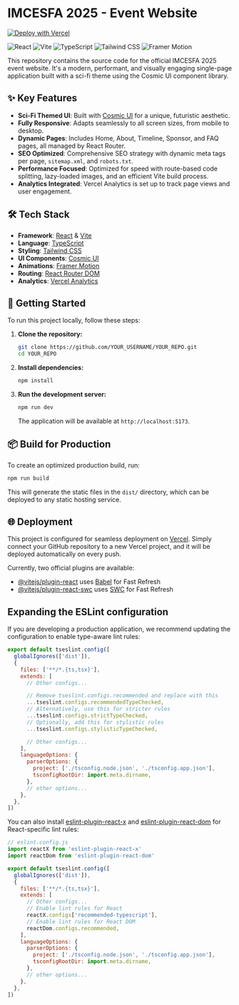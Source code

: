 # IMCESFA 2025 - Event Website

[![Deploy with Vercel](https://vercel.com/button)](https://vercel.com/new/clone?repository-url=https%3A%2F%2Fgithub.com%2FYOUR_USERNAME%2FYOUR_REPO)

![React](https://img.shields.io/badge/React-20232A?style=for-the-badge&logo=react&logoColor=61DAFB)
![Vite](https://img.shields.io/badge/Vite-646CFF?style=for-the-badge&logo=vite&logoColor=white)
![TypeScript](https://img.shields.io/badge/TypeScript-007ACC?style=for-the-badge&logo=typescript&logoColor=white)
![Tailwind CSS](https://img.shields.io/badge/Tailwind_CSS-38B2AC?style=for-the-badge&logo=tailwind-css&logoColor=white)
![Framer Motion](https://img.shields.io/badge/Framer_Motion-0055FF?style=for-the-badge&logo=framer&logoColor=white)

This repository contains the source code for the official IMCESFA 2025 event website. It's a modern, performant, and visually engaging single-page application built with a sci-fi theme using the Cosmic UI component library.

## ✨ Key Features

- **Sci-Fi Themed UI**: Built with [Cosmic UI](https://cosmic-ui.design/) for a unique, futuristic aesthetic.
- **Fully Responsive**: Adapts seamlessly to all screen sizes, from mobile to desktop.
- **Dynamic Pages**: Includes Home, About, Timeline, Sponsor, and FAQ pages, all managed by React Router.
- **SEO Optimized**: Comprehensive SEO strategy with dynamic meta tags per page, `sitemap.xml`, and `robots.txt`.
- **Performance Focused**: Optimized for speed with route-based code splitting, lazy-loaded images, and an efficient Vite build process.
- **Analytics Integrated**: Vercel Analytics is set up to track page views and user engagement.

## 🛠️ Tech Stack

- **Framework**: [React](https://reactjs.org/) & [Vite](https://vitejs.dev/)
- **Language**: [TypeScript](https://www.typescriptlang.org/)
- **Styling**: [Tailwind CSS](https://tailwindcss.com/)
- **UI Components**: [Cosmic UI](https://cosmic-ui.design/)
- **Animations**: [Framer Motion](https://www.framer.com/motion/)
- **Routing**: [React Router DOM](https://reactrouter.com/)
- **Analytics**: [Vercel Analytics](https://vercel.com/analytics)

## 🚀 Getting Started

To run this project locally, follow these steps:

1.  **Clone the repository:**
    ```bash
    git clone https://github.com/YOUR_USERNAME/YOUR_REPO.git
    cd YOUR_REPO
    ```

2.  **Install dependencies:**
    ```bash
    npm install
    ```

3.  **Run the development server:**
    ```bash
    npm run dev
    ```
    The application will be available at `http://localhost:5173`.

## 📦 Build for Production

To create an optimized production build, run:

```bash
npm run build
```
This will generate the static files in the `dist/` directory, which can be deployed to any static hosting service.

## 🌐 Deployment

This project is configured for seamless deployment on [Vercel](https://vercel.com/). Simply connect your GitHub repository to a new Vercel project, and it will be deployed automatically on every push.

Currently, two official plugins are available:

- [@vitejs/plugin-react](https://github.com/vitejs/vite-plugin-react/blob/main/packages/plugin-react) uses [Babel](https://babeljs.io/) for Fast Refresh
- [@vitejs/plugin-react-swc](https://github.com/vitejs/vite-plugin-react/blob/main/packages/plugin-react-swc) uses [SWC](https://swc.rs/) for Fast Refresh

## Expanding the ESLint configuration

If you are developing a production application, we recommend updating the configuration to enable type-aware lint rules:

```js
export default tseslint.config([
  globalIgnores(['dist']),
  {
    files: ['**/*.{ts,tsx}'],
    extends: [
      // Other configs...

      // Remove tseslint.configs.recommended and replace with this
      ...tseslint.configs.recommendedTypeChecked,
      // Alternatively, use this for stricter rules
      ...tseslint.configs.strictTypeChecked,
      // Optionally, add this for stylistic rules
      ...tseslint.configs.stylisticTypeChecked,

      // Other configs...
    ],
    languageOptions: {
      parserOptions: {
        project: ['./tsconfig.node.json', './tsconfig.app.json'],
        tsconfigRootDir: import.meta.dirname,
      },
      // other options...
    },
  },
])
```

You can also install [eslint-plugin-react-x](https://github.com/Rel1cx/eslint-react/tree/main/packages/plugins/eslint-plugin-react-x) and [eslint-plugin-react-dom](https://github.com/Rel1cx/eslint-react/tree/main/packages/plugins/eslint-plugin-react-dom) for React-specific lint rules:

```js
// eslint.config.js
import reactX from 'eslint-plugin-react-x'
import reactDom from 'eslint-plugin-react-dom'

export default tseslint.config([
  globalIgnores(['dist']),
  {
    files: ['**/*.{ts,tsx}'],
    extends: [
      // Other configs...
      // Enable lint rules for React
      reactX.configs['recommended-typescript'],
      // Enable lint rules for React DOM
      reactDom.configs.recommended,
    ],
    languageOptions: {
      parserOptions: {
        project: ['./tsconfig.node.json', './tsconfig.app.json'],
        tsconfigRootDir: import.meta.dirname,
      },
      // other options...
    },
  },
])
```
